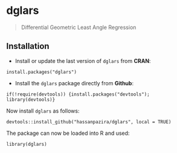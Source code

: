 # dglars
> Differential Geometric Least Angle Regression

## Installation

- Install or update the last version of `dglars` from **CRAN**:

```
install.packages("dglars")
```

- Install the `dglars` package directly from **Github**:

```
if(!require(devtools)) {install.packages("devtools"); library(devtools)}
```

Now install `dglars` as follows:

```
devtools::install_github("hassanpazira/dglars", local = TRUE)
```

The package can now be loaded into R and used:

```
library(dglars)
```
